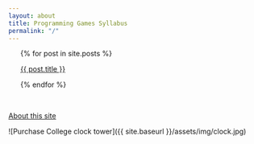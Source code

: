 ```yaml
---
layout: about
title: Programming Games Syllabus
permalink: "/"
---
```




<ul>
  {% for post in site.posts %}
    <p>
      <a href="{{ site.baseurl }}{{ post.url }}">
     {{ post.title }}
     </a>
    </p>
  {% endfor %}
</ul>

<br>
<p><a href='/about'>About this site</a></p>
 
![Purchase College clock tower]({{ site.baseurl }}/assets/img/clock.jpg)

